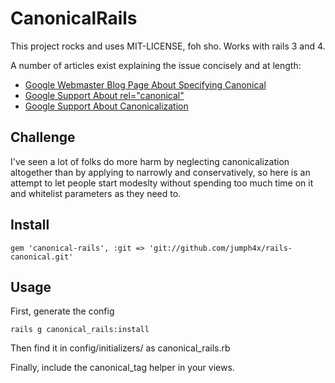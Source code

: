 CanonicalRails
==============

This project rocks and uses MIT-LICENSE, foh sho. Works with rails 3 and 4.

A number of articles exist explaining the issue concisely and at length:

 *   [Google Webmaster Blog Page About Specifying Canonical](http://googlewebmastercentral.blogspot.com/2009/02/specify-your-canonical.html)
 *   [Google Support About rel="canonical"](http://support.google.com/webmasters/bin/answer.py?hl=en&answer=139394)
 *   [Google Support About Canonicalization](http://support.google.com/webmasters/bin/answer.py?hl=en&answer=139066)

## Challenge

I've seen a lot of folks do more harm by neglecting canonicalization altogether than by applying to narrowly and conservatively, so here is an attempt to let people start modeslty without spending too much time on it and whitelist parameters as they need to.

## Install

    gem 'canonical-rails', :git => 'git://github.com/jumph4x/rails-canonical.git'
    
## Usage

First, generate the config

    rails g canonical_rails:install
  
Then find it in config/initializers/ as canonical_rails.rb

Finally, include the canonical_tag helper in your views.
